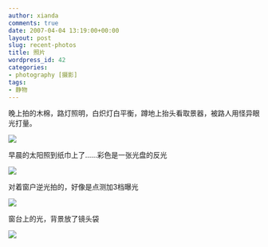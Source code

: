 ```yaml
---
author: xianda
comments: true
date: 2007-04-04 13:19:00+00:00
layout: post
slug: recent-photos
title: 照片
wordpress_id: 42
categories:
- photography [摄影]
tags:
- 静物
---
```


晚上拍的木棉，路灯照明，白炽灯白平衡，蹲地上抬头看取景器，被路人用怪异眼光打量。



![](http://tkfiles.storage.msn.com/x1pjzF2-RYhxRWKwyj87kST7Pat7cXXr-OeZD1zB9GmAJcftc-nPCbqm-91kCypcpNcNphtr3uTGv6whNE0uQsbUAWIB95RmGZ1I0pHl-81QpU)

<!-- more -->



早晨的太阳照到纸巾上了……彩色是一张光盘的反光



![](http://tkfiles.storage.msn.com/x1pjzF2-RYhxRWKwyj87kST7Pat7cXXr-OefLKLTtgekgbjnwvqJU2_kF2ScZK9p2TVOWbDYai_aGXNyF46UkERCftyVtd6Mx9ICw5XTv0ExhF3SzyLVHD2Tw)





对着窗户逆光拍的，好像是点测加3档曝光



![](http://tkfiles.storage.msn.com/x1pjzF2-RYhxRWKwyj87kST7Pat7cXXr-OejqBl-uDuOk2X1Cyjr2C3M4CPKyOeKNaB7A_lfrtGa7KGW6hX777SnljPTZOXhq3_LXfEoG-ys1ElBLFc2OesrA)





窗台上的光，背景放了镜头袋



![](http://tkfiles.storage.msn.com/x1pjzF2-RYhxRWKwyj87kST7Pat7cXXr-OeJ45ResT4KrsbkKjEhTes-egPW7zy_DNgqoIitd-x1L1veBC8Ej0Fll2rJSzFGp9nAU_O136bDMXHfbrJulM0Tg)
